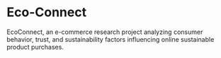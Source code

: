# Eco-Connect
 EcoConnect, an e-commerce research project analyzing consumer behavior, trust, and sustainability factors influencing online sustainable product purchases.
